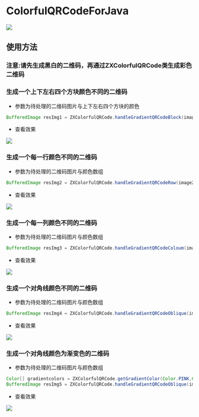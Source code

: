 # ColorfulQRCodeForJava
![](https://img.shields.io/badge/language-java-orange.svg)
## 使用方法
### 注意:请先生成黑白的二维码，再通过ZXColorfulQRCode类生成彩色二维码
### 生成一个上下左右四个方块颜色不同的二维码
* 参数为待处理的二维码图片与上下左右四个方块的颜色
```java
BufferedImage resImg1 = ZXColorfulQRCode.handleGradientQRCodeBlock(image1, leftTopColor, leftBottomColor, rightTopColor, rightBottomColor); 
```
* 查看效果
<img src="http://www.zxlee.cn/github/ColorfulQRCodeForJava/img1.png"/>

### 生成一个每一行颜色不同的二维码
* 参数为待处理的二维码图片与颜色数组
```java
BufferedImage resImg2 = ZXColorfulQRCode.handleGradientQRCodeRow(image2, colors);
```
* 查看效果
<img src="http://www.zxlee.cn/github/ColorfulQRCodeForJava/img2.png"/>

### 生成一个每一列颜色不同的二维码
* 参数为待处理的二维码图片与颜色数组
```java
BufferedImage resImg3 = ZXColorfulQRCode.handleGradientQRCodeColoum(image3, colors);
```
* 查看效果
<img src="http://www.zxlee.cn/github/ColorfulQRCodeForJava/img3.png"/>

### 生成一个对角线颜色不同的二维码
* 参数为待处理的二维码图片与颜色数组
```java
BufferedImage resImg4 = ZXColorfulQRCode.handleGradientQRCodeOblique(image4, colors);
```
* 查看效果
<img src="http://www.zxlee.cn/github/ColorfulQRCodeForJava/img4.png"/>

### 生成一个对角线颜色为渐变色的二维码
* 参数为待处理的二维码图片与颜色数组
```java
Color[] gradientcolors = ZXColorfulQRCode.getGradientColor(Color.PINK,Color.BLUE,30);
BufferedImage resImg5 = ZXColorfulQRCode.handleGradientQRCodeOblique(image5, gradientcolors);
```
* 查看效果
<img src="http://www.zxlee.cn/github/ColorfulQRCodeForJava/img5.png"/>
